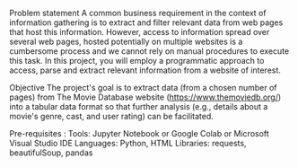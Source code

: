 Problem statement
A common business requirement in the context of information gathering is to extract and filter relevant data from web pages that host this information. 
However, access to information spread over several web pages, hosted potentially on multiple websites is a cumbersome process and we cannot rely on 
manual procedures to execute this task. In this project, you will employ a programmatic approach to access, parse and extract relevant information from a website of interest.

Objective
The project's goal is to extract data (from a chosen number of pages) from The Movie Database website (https://www.themoviedb.org/) into a tabular data format so that further analysis 
(e.g., details about a movie's genre, cast, and user rating) can be facilitated.

Pre-requisites :
Tools: Jupyter Notebook or Google Colab or Microsoft Visual Studio IDE
Languages: Python, HTML
Libraries: requests, beautifulSoup, pandas
